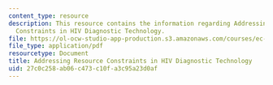 ```yaml
---
content_type: resource
description: This resource contains the information regarding Addressing Resource
  Constraints in HIV Diagnostic Technology.
file: https://ol-ocw-studio-app-production.s3.amazonaws.com/courses/ec-s11-engineering-capacity-in-community-based-healthcare-fall-2005/27c0c258ab06c473c10fa3c95a23d0af_MITEC_S11F05_hw2_white.pdf
file_type: application/pdf
resourcetype: Document
title: Addressing Resource Constraints in HIV Diagnostic Technology
uid: 27c0c258-ab06-c473-c10f-a3c95a23d0af
---
```

